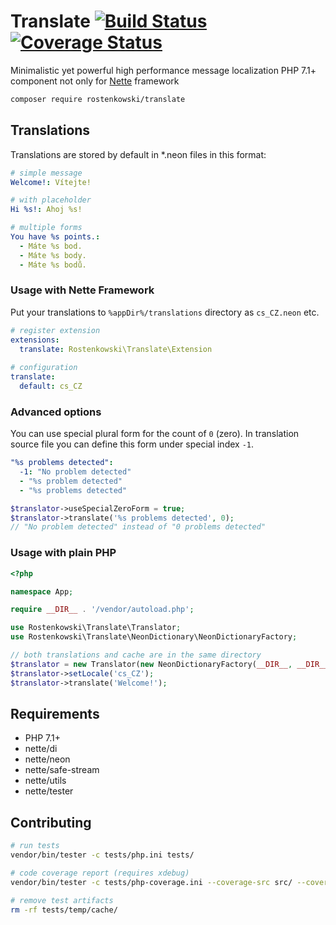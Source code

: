 # Translate [![Build Status](https://travis-ci.org/rostenkowski/translate.svg?branch=master)](https://travis-ci.org/rostenkowski/translate) [![Coverage Status](https://coveralls.io/repos/github/rostenkowski/translate/badge.svg)](https://coveralls.io/github/rostenkowski/translate)

Minimalistic yet powerful high performance message localization PHP 7.1+ component 
not only for [Nette](https://nette.org) framework

```bash
composer require rostenkowski/translate
```

## Translations 

Translations are stored by default in *.neon files in this format:  

```yml
# simple message
Welcome!: Vítejte!

# with placeholder
Hi %s!: Ahoj %s! 

# multiple forms
You have %s points.: 
  - Máte %s bod.
  - Máte %s body.
  - Máte %s bodů.
```


### Usage with Nette Framework

Put your translations to `%appDir%/translations` directory as `cs_CZ.neon` etc.

```yml
# register extension
extensions:
  translate: Rostenkowski\Translate\Extension
  
# configuration
translate:
  default: cs_CZ
```

### Advanced options

You can use special plural form for the count of `0` (zero). 
In translation source file you can define this form under special index `-1`.
```yaml
"%s problems detected":
  -1: "No problem detected"
  - "%s problem detected" 
  - "%s problems detected" 
``` 
```php
$translator->useSpecialZeroForm = true;
$translator->translate('%s problems detected', 0);
// "No problem detected" instead of "0 problems detected"
```

### Usage with plain PHP

```php
<?php

namespace App;

require __DIR__ . '/vendor/autoload.php';

use Rostenkowski\Translate\Translator;
use Rostenkowski\Translate\NeonDictionary\NeonDictionaryFactory;

// both translations and cache are in the same directory
$translator = new Translator(new NeonDictionaryFactory(__DIR__, __DIR__));
$translator->setLocale('cs_CZ');
$translator->translate('Welcome!');
```

## Requirements

- PHP 7.1+
- nette/di
- nette/neon
- nette/safe-stream
- nette/utils
- nette/tester

## Contributing

```bash
# run tests
vendor/bin/tester -c tests/php.ini tests/

# code coverage report (requires xdebug)
vendor/bin/tester -c tests/php-coverage.ini --coverage-src src/ --coverage ~/coverage-report.html tests/  

# remove test artifacts
rm -rf tests/temp/cache/
```
